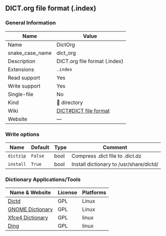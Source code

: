 
## DICT.org file format (.index) ##

### General Information ###
Name | Value
---- | -------
Name | DictOrg
snake_case_name | dict_org
Description | DICT.org file format (.index)
Extensions | `.index`
Read support | Yes
Write support | Yes
Single-file | No
Kind | 📁 directory
Wiki | [DICT#DICT file format](https://en.wikipedia.org/wiki/DICT#DICT_file_format)
Website | ―



### Write options ###
Name | Default | Type | Comment
---- | ------- | ---- | -------
`dictzip` | `False` | bool | Compress .dict file to .dict.dz
`install` | `True` | bool | Install dictionary to /usr/share/dictd/



### Dictionary Applications/Tools ###
Name & Website | License | Platforms
-------------- | ------- | ---------
[Dictd](https://directory.fsf.org/wiki/Dictd) | GPL | Linux
[GNOME Dictionary](https://wiki.gnome.org/Apps/Dictionary) | GPL | Linux
[Xfce4 Dictionary](https://docs.xfce.org/apps/xfce4-dict/start) | GPL | linux
[Ding](https://www-user.tu-chemnitz.de/~fri/ding/) | GPL | linux
